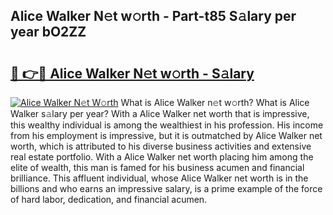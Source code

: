 ## Alice Walker N𝚎t w𝚘rth - Part-t85 S𝚊lary per year bO2ZZ

# <h2><a href="http://gc46qro.nevu.top/?p=Alice+Walker">🔗 👉🔴 Alice Walker N𝚎t w𝚘rth - S𝚊lary</a></h2>

[![Alice Walker N𝚎t W𝚘rth](https://i.imgur.com/Oavwk0R.jpeg)](http://gc46qro.nevu.top/?p=Alice+Walker)
What is Alice Walker n𝚎t w𝚘rth? What is Alice Walker s𝚊lary per year?
With a Alice Walker net worth that is impressive, this wealthy individual is among the wealthiest in his profession. His income from his employment is impressive, but it is outmatched by Alice Walker net worth, which is attributed to his diverse business activities and extensive real estate portfolio. With a Alice Walker net worth placing him among the elite of wealth, this man is famed for his business acumen and financial brilliance. This affluent individual, whose Alice Walker net worth is in the billions and who earns an impressive salary, is a prime example of the force of hard labor, dedication, and financial acumen.
